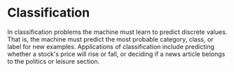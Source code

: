 # Classification
In classification problems the machine must learn to predict discrete values. That is, the machine must predict the most probable category, class, or label for new examples. 
Applications of classification include predicting whether a stock's price will rise or fall, or deciding if a news article belongs to the politics or leisure section. 
